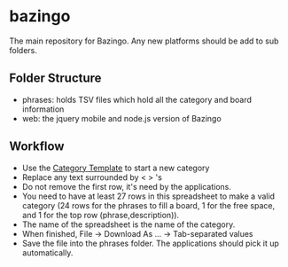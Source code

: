 bazingo
=======
The main repository for Bazingo.
Any new platforms should be add to sub folders.

Folder Structure
----------------
 - phrases: holds TSV files which hold all the category and board information
 - web: the jquery mobile and node.js version of Bazingo

Workflow
--------
 - Use the [Category Template](https://docs.google.com/spreadsheets/d/1u62Q9ueQddll7_lgGMFd6FxEpJd30frjH8mAV3CdY_4/edit#gid=0) to start a new category
 - Replace any text surrounded by < > 's
 - Do not remove the first row, it's need by the applications.
 - You need to have at least 27 rows in this spreadsheet to make a valid category (24 rows for the phrases to fill a board, 1 for the free space, and 1 for the top row (phrase,description)).
 - The name of the spreadsheet is the name of the category.
 - When finished, File -> Download As ... -> Tab-separated values
 - Save the file into the phrases folder. The applications should pick it up automatically.
